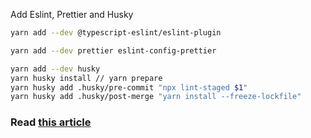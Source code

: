 Add Eslint, Prettier and Husky

```bash
yarn add --dev @typescript-eslint/eslint-plugin

yarn add --dev prettier eslint-config-prettier

yarn add --dev husky
yarn husky install // yarn prepare
yarn husky add .husky/pre-commit "npx lint-staged $1"
yarn husky add .husky/post-merge "yarn install --freeze-lockfile"
```

### Read [this article](https://haodev007.medium.com/using-tailwind-css-next-js-typescript-like-a-pro-integration-40ad8fed0c75)
